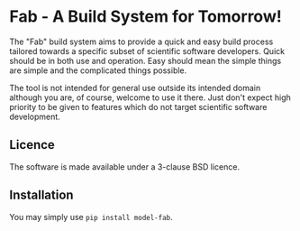 # Fab - A Build System for Tomorrow!

The "Fab" build system aims to provide a quick and easy build process tailored towards a
specific subset of scientific software developers. Quick should be in both use and
operation. Easy should mean the simple things are simple and the complicated things
possible.

The tool is not intended for general use outside its intended domain although you are,
of course, welcome to use it there. Just don't expect high priority to be given to
features which do not target scientific software development.

## Licence

The software is made available under a 3-clause BSD licence.

## Installation

You may simply use `pip install model-fab`.

